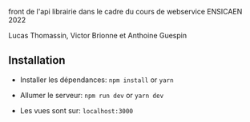 front de l'api librairie dans le cadre du cours de webservice
ENSICAEN 2022

Lucas Thomassin, Victor Brionne et Anthoine Guespin


## Installation

- Installer les dépendances: `npm install` or `yarn`

- Allumer le serveur: `npm run dev` or `yarn dev`

- Les vues sont sur: `localhost:3000`
